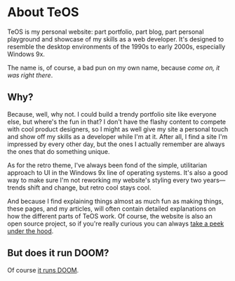 # About TeOS

TeOS is my personal website: part portfolio, part blog, part personal playground and showcase of my skills as a web developer. It's designed to resemble the desktop environments of the 1990s to early 2000s, especially Windows 9x.

The name is, of course, a bad pun on my own name, because _come on, it was right there_.

## Why?

Because, well, why not. I could build a trendy portfolio site like everyone else, but where's the fun in that? I don't have the flashy content to compete with cool product designers, so I might as well give my site a personal touch and show off my skills as a developer while I'm at it. After all, I find a site I'm impressed by every other day, but the ones I actually remember are always the ones that do something unique.

As for the retro theme, I've always been fond of the simple, utilitarian approach to UI in the Windows 9x line of operating systems. It's also a good way to make sure I'm not reworking my website's styling every two years—trends shift and change, but retro cool stays cool.

And because I find explaining things almost as much fun as making things, these pages, and my articles, will often contain detailed explanations on how the different parts of TeOS work. Of course, the website is also an open source project, so if you're really curious you can always [take a peek under the hood](https://github.com/teofum/dither).

## But does it run DOOM?

Of course [it runs DOOM]().